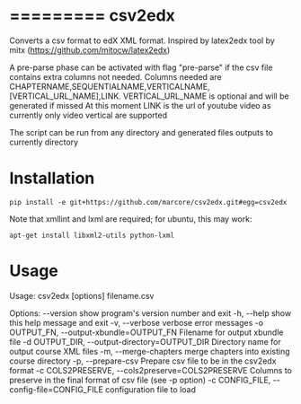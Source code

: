 =========
csv2edx
=========

Converts a csv format to edX XML format.
Inspired by latex2edx tool by mitx (https://github.com/mitocw/latex2edx)

A pre-parse phase can be activated with flag "pre-parse" if the csv file contains extra columns not needed.
Columns needed are CHAPTERNAME,SEQUENTIALNAME,VERTICALNAME,[VERTICAL_URL_NAME],LINK.
VERTICAL_URL_NAME is optional and will be generated if missed 
At this moment LINK is the url of youtube video as currently only video vertical are supported
    
The script can be run from any directory and generated files outputs to currently directory

Installation
============

    pip install -e git+https://github.com/marcore/csv2edx.git#egg=csv2edx

Note that xmllint and lxml are required; for ubuntu, this may work:

    apt-get install libxml2-utils python-lxml

Usage
=====

Usage: csv2edx [options] filename.csv

Options:
  --version             show program's version number and exit
  -h, --help            show this help message and exit
  -v, --verbose         verbose error messages
  -o OUTPUT_FN, --output-xbundle=OUTPUT_FN
                        Filename for output xbundle file
  -d OUTPUT_DIR, --output-directory=OUTPUT_DIR
                        Directory name for output course XML files
  -m, --merge-chapters  merge chapters into existing course directory
  -p, --prepare-csv     Prepare csv file to be in the csv2edx format
  -c COLS2PRESERVE, --cols2preserve=COLS2PRESERVE
                        Columns to preserve in the final format of csv file
                        (see -p option)
  -c CONFIG_FILE, --config-file=CONFIG_FILE
                        configuration file to load
 
